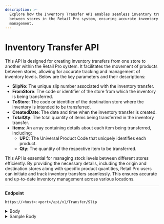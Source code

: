 ```yaml
---
description: >-
  Explore how the Inventory Transfer API enables seamless inventory transfers
  between stores in the Retail Pro system, ensuring accurate inventory
  management.
---
```


# Inventory Transfer API

This API is designed for creating inventory transfers from one store to another within the Retail Pro system. It facilitates the movement of products between stores, allowing for accurate tracking and management of inventory levels. Below are the key parameters and their descriptions:

* **SlipNo**: The unique slip number associated with the inventory transfer.
* **FromStore**: The code or identifier of the store from which the inventory is being transferred.
* **ToStore**: The code or identifier of the destination store where the inventory is intended to be transferred.
* **CreatedDate**: The date and time when the inventory transfer is created.
* **TotalQty**: The total quantity of items being transferred in the inventory transfer.
* **Items**: An array containing details about each item being transferred, including:
  * **UPC**: The Universal Product Code that uniquely identifies each product.
  * **Qty**: The quantity of the respective item to be transferred.

This API is essential for managing stock levels between different stores efficiently. By providing the necessary details, including the origin and destination stores along with specific product quantities, Retail Pro users can initiate and track inventory transfers seamlessly. This ensures accurate and up-to-date inventory management across various locations.

***

**Endpoint**

`https://<host>:<port>/api/v1/Transfer/Slip`

<details>

<summary>Body</summary>

```json
{
  "SlipNo": "",
  "FromStore": "",
  "ToStore": "",
  "CreatedDate": "",
  "TotalQty": 0,
  "Items": [
    {
      "UPC": "",
      "Qty": 0
    },
    {
      "UPC": "",
      "Qty": 0
    }
  ]
}
```

</details>

<details>

<summary>Sample Body</summary>

```json
{
  "SlipNo": "00000005",
  "FromStore": "SVA26",
  "ToStore": "SVA27",
  "CreatedDate": "2023-03-20T11:29:00",
  "TotalQty": 2,
  "Items": [
    {
      "UPC": "8720116122558",
      "Qty": 1
    },
    {
      "UPC": "8720116127799",
      "Qty": 1
    }
  ]
}
```

</details>
